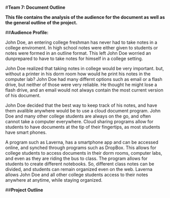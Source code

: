 #**Team 7: Document Outline**

**This file contains the analysis of the audience for the document as well as the general outline of the project.**

##**Audience Profile:**

John Doe, an entering college freshman has never had to take notes in a college enviroment. In high school notes were either given to students or notes were formed in an outline format. This left John Doe worried an dunprepared to have to take notes for himself in a college setting. 

John Doe realized that taking notes in college would be very important. but, without a printer in his dorm room how would he print his notes in the computer lab? John Doe had many differnt options such as email or a flash drive, but neither of those were very reliable. He thought he might lose a flash drive, and an email would not always contain the most current version of his document. 

John Doe decided that the best way to keep track of his notes, and have them avalible anywhere would be to use a cloud document program. John Doe and many other college students are always on the go, and often cannot take a computer everywhere. Cloud sharing programs allow for students to have documents at the tip of their fingertips, as most students have smart phones.

A program such as Laverna, has a smartphone app and can be accessed online, and synched through programs such as DropBox. This allows for college students to access documents in their dorm rooms, computer labs, and even as they are riding the bus to class. The program allows for students to create different notebooks. So, different class notes can be divided, and students can remain organized even on the web. Laverna allows John Doe and all other college students access to their notes anywhere at anytime, while staying organized. 

##**Project Outline**

